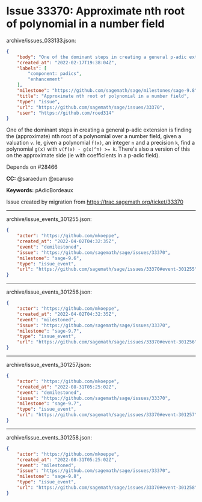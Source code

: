 # Issue 33370: Approximate nth root of polynomial in a number field

archive/issues_033133.json:
```json
{
    "body": "One of the dominant steps in creating a general p-adic extension is finding the (approximate) nth root of a polynomial over a number field, given a valuation `v`.  Ie, given a polynomial `f(x)`, an integer `n` and a precision `k`, find a polynomial `g(x)` with `v(f(x) - g(x)^n) >= k`.  There's also a version of this on the approximate side (ie with coefficients in a p-adic field).\n\nDepends on #28466\n\n**CC:**  @saraedum @xcaruso\n\n**Keywords:** pAdicBordeaux\n\nIssue created by migration from https://trac.sagemath.org/ticket/33370\n\n",
    "created_at": "2022-02-17T19:38:04Z",
    "labels": [
        "component: padics",
        "enhancement"
    ],
    "milestone": "https://github.com/sagemath/sage/milestones/sage-9.8",
    "title": "Approximate nth root of polynomial in a number field",
    "type": "issue",
    "url": "https://github.com/sagemath/sage/issues/33370",
    "user": "https://github.com/roed314"
}
```
One of the dominant steps in creating a general p-adic extension is finding the (approximate) nth root of a polynomial over a number field, given a valuation `v`.  Ie, given a polynomial `f(x)`, an integer `n` and a precision `k`, find a polynomial `g(x)` with `v(f(x) - g(x)^n) >= k`.  There's also a version of this on the approximate side (ie with coefficients in a p-adic field).

Depends on #28466

**CC:**  @saraedum @xcaruso

**Keywords:** pAdicBordeaux

Issue created by migration from https://trac.sagemath.org/ticket/33370





---

archive/issue_events_301255.json:
```json
{
    "actor": "https://github.com/mkoeppe",
    "created_at": "2022-04-02T04:32:35Z",
    "event": "demilestoned",
    "issue": "https://github.com/sagemath/sage/issues/33370",
    "milestone": "sage-9.6",
    "type": "issue_event",
    "url": "https://github.com/sagemath/sage/issues/33370#event-301255"
}
```



---

archive/issue_events_301256.json:
```json
{
    "actor": "https://github.com/mkoeppe",
    "created_at": "2022-04-02T04:32:35Z",
    "event": "milestoned",
    "issue": "https://github.com/sagemath/sage/issues/33370",
    "milestone": "sage-9.7",
    "type": "issue_event",
    "url": "https://github.com/sagemath/sage/issues/33370#event-301256"
}
```



---

archive/issue_events_301257.json:
```json
{
    "actor": "https://github.com/mkoeppe",
    "created_at": "2022-08-31T05:25:02Z",
    "event": "demilestoned",
    "issue": "https://github.com/sagemath/sage/issues/33370",
    "milestone": "sage-9.7",
    "type": "issue_event",
    "url": "https://github.com/sagemath/sage/issues/33370#event-301257"
}
```



---

archive/issue_events_301258.json:
```json
{
    "actor": "https://github.com/mkoeppe",
    "created_at": "2022-08-31T05:25:02Z",
    "event": "milestoned",
    "issue": "https://github.com/sagemath/sage/issues/33370",
    "milestone": "sage-9.8",
    "type": "issue_event",
    "url": "https://github.com/sagemath/sage/issues/33370#event-301258"
}
```
